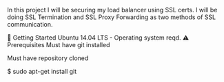 In this project I will be securing my load balancer using SSL certs. I will be doing SSL Termination and SSL Proxy Forwarding as two methods of SSL communication.

🏃 Getting Started
Ubuntu 14.04 LTS - Operating system reqd.
⚠️ Prerequisites
Must have git installed

Must have repository cloned

$ sudo apt-get install git
